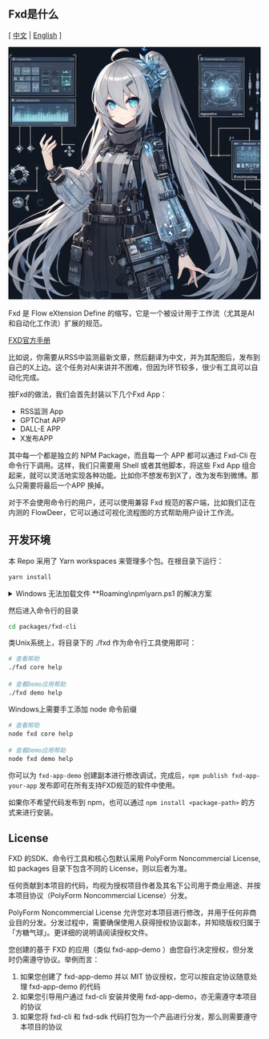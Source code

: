 Fxd是什么
------

[ [中文](./README.zh-cn.md) | [English](./README.md) ]

![](images/20240414114221.png)

Fxd 是 Flow eXtension Define 的缩写，它是一个被设计用于工作流（尤其是AI和自动化工作流）扩展的规范。

[FXD官方手册](https://ft07.com/fxd/)

比如说，你需要从RSS中监测最新文章，然后翻译为中文，并为其配图后，发布到自己的X上边。这个任务对AI来讲并不困难，但因为环节较多，很少有工具可以自动化完成。

按Fxd的做法，我们会首先封装以下几个Fxd App：

-   RSS监测 App
-   GPTChat APP
-   DALL-E APP
-   X发布APP

其中每一个都是独立的 NPM Package，而且每一个 APP 都可以通过 Fxd-Cli 在命令行下调用。这样，我们只需要用 Shell 或者其他脚本，将这些 Fxd App 组合起来，就可以灵活地实现各种功能。比如你不想发布到X了，改为发布到微博。那么只需要将最后一个APP 换掉。

对于不会使用命令行的用户，还可以使用兼容 Fxd 规范的客户端，比如我们正在内测的 FlowDeer，它可以通过可视化流程图的方式帮助用户设计工作流。

开发环境
------

本 Repo 采用了 Yarn workspaces 来管理多个包。在根目录下运行：

```bash
yarn install
```
<details>
<summary>Windows 无法加载文件 **Roaming\npm\yarn.ps1 的解决方案</summary>
这是因为策略限制导致的错误，请按以下步骤解决：

1. 搜索Powershell，右键以管理员身份运行
1. 输入 Set-ExecutionPolicy RemoteSigned 然后选 Y
1. 关闭PowerShell，重新运行 yarn 命令
</details>


然后进入命令行的目录
```bash
cd packages/fxd-cli
```

类Unix系统上，将目录下的 ./fxd 作为命令行工具使用即可：

```bash
# 查看帮助
./fxd core help

# 查看Demo应用帮助
./fxd demo help
```
Windows上需要手工添加 node 命令前缀

```bash
# 查看帮助
node fxd core help

# 查看Demo应用帮助
node fxd demo help
```

你可以为 `fxd-app-demo` 创建副本进行修改调试，完成后，`npm publish fxd-app-your-app` 发布即可在所有支持FXD规范的软件中使用。

如果你不希望代码发布到 npm，也可以通过 `npm install <package-path>` 的方式来进行安装。


License
------

FXD 的SDK、命令行工具和核心包默认采用 PolyForm Noncommercial License,如 packages 目录下包含不同的 License，则以后者为准。

任何贡献到本项目的代码，均视为授权项目作者及其名下公司用于商业用途、并按本项目协议（PolyForm Noncommercial License）分发。

PolyForm Noncommercial License 允许您对本项目进行修改，并用于任何非商业目的分发。分发过程中，需要确保使用人获得授权协议副本，并知晓版权归属于「方糖气球」。更详细的说明请阅读授权文件。

您创建的基于 FXD 的应用（类似 fxd-app-demo ）由您自行决定授权，但分发时仍需遵守协议。举例而言：

1. 如果您创建了 fxd-app-demo 并以 MIT 协议授权，您可以按自定协议随意处理 fxd-app-demo 的代码
2. 如果您引导用户通过 fxd-cli 安装并使用 fxd-app-demo，亦无需遵守本项目的协议
3. 如果您将 fxd-cli 和 fxd-sdk 代码打包为一个产品进行分发，那么则需要遵守本项目的协议